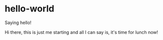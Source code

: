 # hello-world
Saying hello!

Hi there, this is just me starting and all I can say is, it's time for lunch now!
